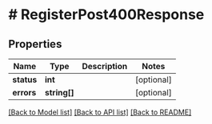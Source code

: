 # # RegisterPost400Response

## Properties

Name | Type | Description | Notes
------------ | ------------- | ------------- | -------------
**status** | **int** |  | [optional]
**errors** | **string[]** |  | [optional]

[[Back to Model list]](../../README.md#models) [[Back to API list]](../../README.md#endpoints) [[Back to README]](../../README.md)
